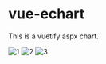 # vue-echart
This is a vuetify aspx chart.

![1](https://user-images.githubusercontent.com/95412201/144767701-41900586-e612-4938-b7fa-81c79c4b8a2a.jpg)
![2](https://user-images.githubusercontent.com/95412201/144767702-68f20660-f9b0-494e-b5ca-1a00b2bac292.jpg)
![3](https://user-images.githubusercontent.com/95412201/144767704-28a2204f-0060-439e-b51b-c9d2fd5994da.jpg)
